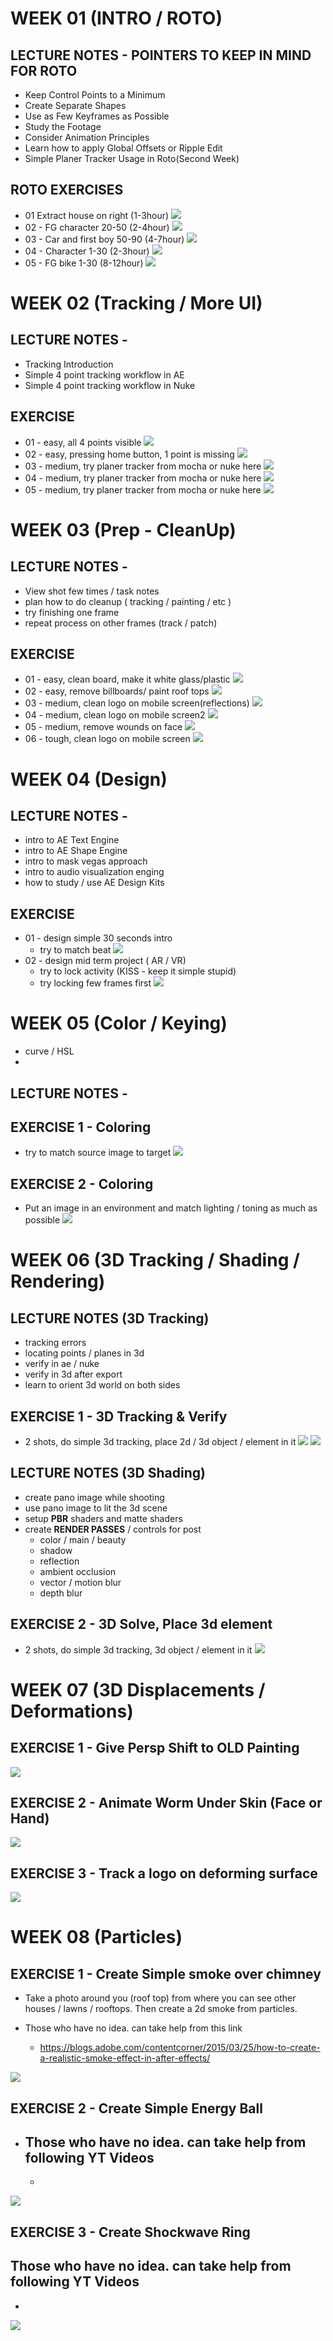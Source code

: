 # WEEK 01 (INTRO / ROTO)

## LECTURE NOTES - POINTERS TO KEEP IN MIND FOR ROTO
- Keep Control Points to a Minimum
- Create Separate Shapes
- Use as Few Keyframes as Possible
- Study the Footage
- Consider Animation Principles
- Learn how to apply Global Offsets or Ripple Edit
- Simple Planer Tracker Usage in Roto(Second Week)
## ROTO EXERCISES
- 01 Extract house on right    (1-3hour)
[<img src="_thumbs/roto1.png">](https://github.com/lalamax3d/vfx_nca_2020/)
- 02 - FG character 20-50    (2-4hour)
[<img src="_thumbs/roto2.png">](https://github.com/lalamax3d/vfx_nca_2020/)
- 03 - Car and first boy 50-90    (4-7hour)
[<img src="_thumbs/roto3.png">](https://github.com/lalamax3d/vfx_nca_2020/)
- 04 - Character 1-30      (2-3hour)
[<img src="_thumbs/roto4.png">](https://github.com/lalamax3d/vfx_nca_2020/)
- 05 - FG bike 1-30     (8-12hour)
[<img src="_thumbs/roto5.png">](https://github.com/lalamax3d/vfx_nca_2020/)

# WEEK 02 (Tracking / More UI)


## LECTURE NOTES -
- Tracking Introduction
- Simple 4 point tracking workflow in AE
- Simple 4 point tracking workflow in Nuke


## EXERCISE
- 01 - easy, all 4 points visible
[<img src="_thumbs/tracking1.png">](https://github.com/lalamax3d/vfx_nca_2020/)
- 02 - easy, pressing home button, 1 point is missing
[<img src="_thumbs/tracking2.png">](https://github.com/lalamax3d/vfx_nca_2020/)
- 03 - medium, try planer tracker from mocha or nuke here
[<img src="_thumbs/tracking3.png">](https://github.com/lalamax3d/vfx_nca_2020/)
- 04 - medium, try planer tracker from mocha or nuke here
[<img src="_thumbs/tracking4.png">](https://github.com/lalamax3d/vfx_nca_2020/)
- 05 - medium, try planer tracker from mocha or nuke here
[<img src="_thumbs/tracking5.png">](https://github.com/lalamax3d/vfx_nca_2020/)



# WEEK 03 (Prep - CleanUp)

## LECTURE NOTES -
- View shot few times / task notes
- plan how to do cleanup ( tracking / painting / etc )
- try finishing one frame
- repeat process on other frames (track / patch)


## EXERCISE
- 01 - easy, clean board, make it white glass/plastic
[<img src="_thumbs/prep1.png">](https://github.com/lalamax3d/vfx_nca_2020/)
- 02 - easy, remove billboards/ paint roof tops
[<img src="_thumbs/prep2.png">](https://github.com/lalamax3d/vfx_nca_2020/)
- 03 - medium, clean logo on mobile screen(reflections)
[<img src="_thumbs/prep3.png">](https://github.com/lalamax3d/vfx_nca_2020/)
- 04 - medium, clean logo on mobile screen2
[<img src="_thumbs/prep4.png">](https://github.com/lalamax3d/vfx_nca_2020/)
- 05 - medium, remove wounds on face
[<img src="_thumbs/prep5.png">](https://github.com/lalamax3d/vfx_nca_2020/)
- 06 - tough, clean logo on mobile screen
[<img src="_thumbs/prep6.jpg">](https://github.com/lalamax3d/vfx_nca_2020/)


# WEEK 04 (Design)


## LECTURE NOTES -
- intro to AE Text Engine
- intro to AE Shape Engine
- intro to mask vegas approach
- intro to audio visualization enging
- how to study / use AE Design Kits


## EXERCISE
- 01 - design simple 30 seconds intro
    - try to match beat
[<img src="_thumbs/design1.gif">](https://github.com/lalamax3d/vfx_nca_2020/)
- 02 - design mid term project ( AR / VR)
    - try to lock activity (KISS - keep it simple stupid)
    - try locking few frames first
[<img src="_thumbs/design2.gif">](https://github.com/lalamax3d/vfx_nca_2020/)

# WEEK 05 (Color / Keying)
- curve / HSL
-

## LECTURE NOTES -

## EXERCISE 1 - Coloring
- try to match source image to target
[<img src="_thumbs/coloring_day1.jpg">](https://github.com/lalamax3d/vfx_nca_2020/)

## EXERCISE 2 - Coloring
- Put an image in an environment and match lighting / toning as much as possible
[<img src="_thumbs/coloring_day2.jpg">](https://github.com/lalamax3d/vfx_nca_2020/)

# WEEK 06 (3D Tracking / Shading / Rendering)

## LECTURE NOTES (3D Tracking)
- tracking errors
- locating points / planes in 3d
- verify in ae / nuke
- verify in 3d after export
- learn to orient 3d world on both sides

## EXERCISE 1 - 3D Tracking & Verify
- 2 shots, do simple 3d tracking, place 2d / 3d object / element in it
[<img src="_thumbs/3d_tracking_Ex_0a.gif">](https://github.com/lalamax3d/vfx_nca_2020/)
[<img src="_thumbs/3d_tracking_Ex_0b.gif">](https://github.com/lalamax3d/vfx_nca_2020/)

## LECTURE NOTES (3D Shading)
- create pano image while shooting
- use pano image to lit the 3d scene
- setup **PBR** shaders and matte shaders
- create **RENDER PASSES** / controls for post
    - color / main / beauty
    - shadow
    - reflection
    - ambient occlusion
    - vector / motion blur
    - depth blur
## EXERCISE 2 - 3D Solve, Place 3d element
- 2 shots, do simple 3d tracking,  3d object / element in it
[<img src="_thumbs/3d_tracking_Ex_2.gif">](https://github.com/lalamax3d/vfx_nca_2020/)


# WEEK 07 (3D Displacements / Deformations)

## EXERCISE 1 - Give Persp Shift to OLD Painting
[<img src="_thumbs/displacement1.gif">](https://github.com/lalamax3d/vfx_nca_2020/)
## EXERCISE 2 - Animate Worm Under Skin (Face or Hand)
[<img src="_thumbs/displacement2.png">](https://github.com/lalamax3d/vfx_nca_2020/)
## EXERCISE 3 - Track a logo on deforming surface
[<img src="_thumbs/tracking_deformations.png">](https://github.com/lalamax3d/vfx_nca_2020/)


# WEEK 08 (Particles)

## EXERCISE 1 - Create Simple smoke over chimney


- Take a photo around you (roof top) from where you can see other houses / lawns / rooftops. Then create a 2d smoke from particles.

- Those who have no idea. can take help from this link
    - https://blogs.adobe.com/contentcorner/2015/03/25/how-to-create-a-realistic-smoke-effect-in-after-effects/

[<img src="_thumbs/pfx_1_smoke.gif">](https://github.com/lalamax3d/vfx_nca_2020/)

## EXERCISE 2 - Create Simple Energy Ball

- Those who have no idea. can take help from following YT Videos
    -
    -
[<img src="_thumbs/pfx_2_energyBall.gif">](https://github.com/lalamax3d/vfx_nca_2020/)

## EXERCISE 3 - Create Shockwave Ring

Those who have no idea. can take help from following YT Videos
-
-
[<img src="_thumbs/pfx_3_energyRing.gif">](https://github.com/lalamax3d/vfx_nca_2020/)
